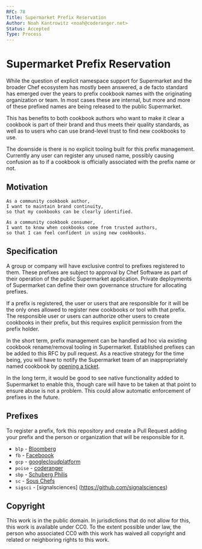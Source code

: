 ```yaml
---
RFC: 78
Title: Supermarket Prefix Reservation
Author: Noah Kantrowitz <noah@coderanger.net>
Status: Accepted
Type: Process
---
```


# Supermarket Prefix Reservation

While the question of explicit namespace support for Supermarket and the broader
Chef ecosystem has mostly been answered, a de facto standard has emerged over
the years to prefix cookbook names with the originating organization or team.
In most cases these are internal, but more and more of these prefixed names are
being released to the public Supermarket.

This has benefits to both cookbook authors who want to make it clear a cookbook
is part of their brand and thus meets their quality standards, as well as to
users who can use brand-level trust to find new cookbooks to use.

The downside is there is no explicit tooling built for this prefix management.
Currently any user can register any unused name, possibly causing confusion as
to if a cookbook is officially associated with the prefix name or not.

## Motivation

    As a community cookbook author,
    I want to maintain brand continuity,
    so that my cookbooks can be clearly identified.

    As a community cookbook consumer,
    I want to know when cookbooks come from trusted authors,
    so that I can feel confident in using new cookbooks.

## Specification

A group or company will have exclusive control to prefixes registered to them.
These prefixes are subject to approval by Chef Software as part of their operation
of the public Supermarket application. Private deployments of Supermarket can
define their own governance structure for allocating prefixes.

If a prefix is registered, the user or users that are responsible for it will
be the only ones allowed to register new cookbooks or tool with that prefix.
The responsible user or users can authorize other users to create cookbooks in
their prefix, but this requires explicit permission from the prefix holder.

In the short term, prefix management can be handled ad hoc via existing cookbook
rename/removal tooling in Supermarket. Established prefixes can be added to this
RFC by pull request. As a reactive strategy for the time being, you will have
to notify the Supermarket team of an inappropriately named cookbook by
[opening a ticket](https://github.com/chef/supermarket/issues/new).

In the long term, it would be good to see native functionality added to
Supermarket to enable this, though care will have to be taken at that point to
ensure abuse is not a problem. This could allow automatic enforcement of
prefixes in the future.

## Prefixes

To register a prefix, fork this repository and create a Pull Request adding
your prefix and the person or organization that will be responsible for it.

* `blp` - [Bloomberg](https://github.com/bloomberg)
* `fb` - [Faceboook](https://github.com/facebook)
* `gcp` - [googlecloudplatform](https://github.com/googlecloudplatform)
* `poise` - [coderanger](https://github.com/coderanger)
* `sbp` - [Schuberg Philis](https://github.com/sbp-cookbooks)
* `sc` - [Sous Chefs](https://github.com/sous-chefs)
* `sigsci` - [signalsciences] (https://github.com/signalsciences)

## Copyright

This work is in the public domain. In jurisdictions that do not allow for this,
this work is available under CC0. To the extent possible under law, the person
who associated CC0 with this work has waived all copyright and related or
neighboring rights to this work.
